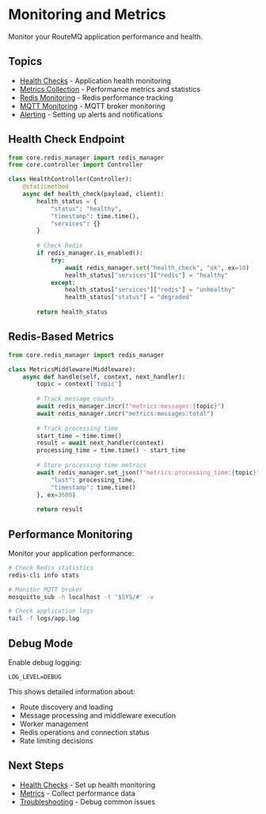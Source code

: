 # Monitoring and Metrics

Monitor your RouteMQ application performance and health.

## Topics

- [Health Checks](health-checks.md) - Application health monitoring
- [Metrics Collection](metrics.md) - Performance metrics and statistics
- [Redis Monitoring](redis-monitoring.md) - Redis performance tracking
- [MQTT Monitoring](mqtt-monitoring.md) - MQTT broker monitoring
- [Alerting](alerting.md) - Setting up alerts and notifications

## Health Check Endpoint

```python
from core.redis_manager import redis_manager
from core.controller import Controller

class HealthController(Controller):
    @staticmethod
    async def health_check(payload, client):
        health_status = {
            "status": "healthy",
            "timestamp": time.time(),
            "services": {}
        }
        
        # Check Redis
        if redis_manager.is_enabled():
            try:
                await redis_manager.set("health_check", "ok", ex=10)
                health_status["services"]["redis"] = "healthy"
            except:
                health_status["services"]["redis"] = "unhealthy"
                health_status["status"] = "degraded"
        
        return health_status
```

## Redis-Based Metrics

```python
from core.redis_manager import redis_manager

class MetricsMiddleware(Middleware):
    async def handle(self, context, next_handler):
        topic = context['topic']
        
        # Track message counts
        await redis_manager.incr(f"metrics:messages:{topic}")
        await redis_manager.incr("metrics:messages:total")
        
        # Track processing time
        start_time = time.time()
        result = await next_handler(context)
        processing_time = time.time() - start_time
        
        # Store processing time metrics
        await redis_manager.set_json(f"metrics:processing_time:{topic}", {
            "last": processing_time,
            "timestamp": time.time()
        }, ex=3600)
        
        return result
```

## Performance Monitoring

Monitor your application performance:

```bash
# Check Redis statistics
redis-cli info stats

# Monitor MQTT broker
mosquitto_sub -h localhost -t '$SYS/#' -v

# Check application logs
tail -f logs/app.log
```

## Debug Mode

Enable debug logging:

```env
LOG_LEVEL=DEBUG
```

This shows detailed information about:
- Route discovery and loading
- Message processing and middleware execution
- Worker management
- Redis operations and connection status
- Rate limiting decisions

## Next Steps

- [Health Checks](health-checks.md) - Set up health monitoring
- [Metrics](metrics.md) - Collect performance data
- [Troubleshooting](../troubleshooting/README.md) - Debug common issues
